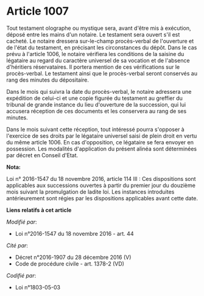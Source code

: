 # Article 1007

Tout testament olographe ou mystique sera, avant d'être mis à exécution, déposé entre les mains d'un notaire. Le testament
sera ouvert s'il est cacheté. Le notaire dressera sur-le-champ procès-verbal de l'ouverture et de l'état du testament, en
précisant les circonstances du dépôt. Dans le cas prévu à l'article 1006, le notaire vérifiera les conditions de la saisine
du légataire au regard du caractère universel de sa vocation et de l'absence d'héritiers réservataires. Il portera mention de
ces vérifications sur le procès-verbal. Le testament ainsi que le procès-verbal seront conservés au rang des minutes du
dépositaire.

Dans le mois qui suivra la date du procès-verbal, le notaire adressera une expédition de celui-ci et une copie figurée du
testament au greffier du tribunal de grande instance du lieu d'ouverture de la succession, qui lui accusera réception de ces
documents et les conservera au rang de ses minutes.

Dans le mois suivant cette réception, tout intéressé pourra s'opposer à l'exercice de ses droits par le légataire universel
saisi de plein droit en vertu du même article 1006. En cas d'opposition, ce légataire se fera envoyer en possession. Les
modalités d'application du présent alinéa sont déterminées par décret en Conseil d'Etat.

**Nota:**

Loi n° 2016-1547 du 18 novembre 2016, article 114 III : Ces dispositions sont applicables aux successions ouvertes à partir
du premier jour du douzième mois suivant la promulgation de ladite loi. Les instances introduites antérieurement sont régies
par les dispositions applicables avant cette date.

**Liens relatifs à cet article**

_Modifié par_:

  - Loi n°2016-1547 du 18 novembre 2016 - art. 44

_Cité par_:

  - Décret n°2016-1907 du 28 décembre 2016 (V)
  - Code de procédure civile - art. 1378-2 (VD)

_Codifié par_:

  - Loi n°1803-05-03
